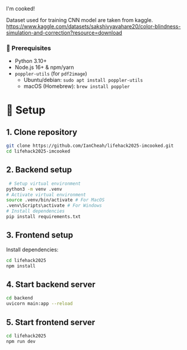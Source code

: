 I'm cooked!

Dataset used for training CNN model are taken from kaggle.
https://www.kaggle.com/datasets/sakshivyavahare20/color-blindness-simulation-and-correction?resource=download


### 🔁 Prerequisites

- Python 3.10+  
- Node.js 16+ & npm/yarn  
- `poppler-utils` (for `pdf2image`)  
  - Ubuntu/debian: `sudo apt install poppler-utils`  
  - macOS (Homebrew): `brew install poppler`

# 🚀 Setup

## 1. Clone repository
```bash
git clone https://github.com/IanCheah/lifehack2025-imcooked.git
cd lifehack2025-imcooked
```

## 2. Backend setup
```bash
 # Setup virtual environment
python3 -m venv .venv
# Activate virtual environment
source .venv/bin/activate # For MacOS
.venv\Scripts\activate # For Windows
# Install dependencies
pip install requirements.txt
```

## 3. Frontend setup
Install dependencies:
```bash
cd lifehack2025
npm install
```

## 4. Start backend server
```bash
cd backend
uvicorn main:app --reload
```

## 5. Start frontend server
```bash
cd lifehack2025
npm run dev
```

